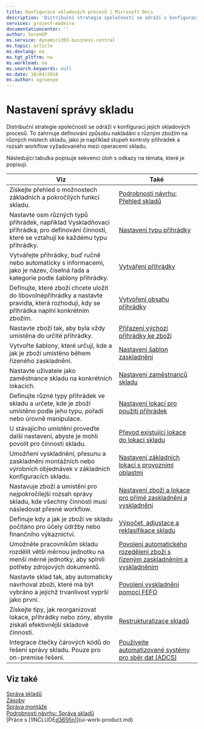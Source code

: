 ```yaml
---
title: Konfigurace skladových procesů | Microsoft Docs
description: 'Distribuční strategie společnosti se odráží v konfiguraci jejích skladových procesů. To zahrnuje definování způsobu nakládání s různými položkami na různých místech skladu, jako je například stupeň kontroly přihrádek a rozsah workflow vyžadovaného mezi operacemi skladu.'
services: project-madeira
documentationcenter: ''
author: SorenGP
ms.service: dynamics365-business-central
ms.topic: article
ms.devlang: na
ms.tgt_pltfrm: na
ms.workload: na
ms.search.keywords: null
ms.date: 10/04/2018
ms.author: sgroespe
---
```

# <a name="setting-up-warehouse-management"></a>Nastavení správy skladu
Distribuční strategie společnosti se odráží v konfiguraci jejích skladových procesů. To zahrnuje definování způsobu nakládání s různým zbožím na různých místech skladu, jako je například stupeň kontroly přihrádek a rozsah workflow vyžadovaného mezi operacemi skladu.  

 Následující tabulka popisuje sekvenci úloh s odkazy na témata, které je popisují.   

|**Viz**|**Také**|  
|------------|-------------|  
|Získejte přehled o možnostech základních a pokročilých funkcí skladu.|[Podrobnosti návrhu: Přehled skladů](design-details-warehouse-overview.md)|  
|Nastavte osm různých typů přihrádek, například Vyskladňovací přihrádka, pro definování činností, které se vztahují ke každému typu přihrádky.|[Nastavení typu přihrádky](warehouse-how-to-set-up-bin-types.md)|  
|Vytvářejte přihrádky, buď ručně nebo automaticky s informacemi, jako je název, číselná řada a kategorie podle šablony přihrádky.|[Vytváření přihrádky](warehouse-how-to-create-individual-bins.md)|  
|Definujte, které zboží chcete uložit do libovolnépřihrádky a nastavte pravidla, která rozhodují, kdy se přihrádka naplní konkrétním zbožím.|[Vytvoření obsahu přihrádky](warehouse-how-to-set-up-bin-contents.md)|  
|Nastavte zboží tak, aby byla vždy umístěna do určité přihrádky.|[Přiřazení výchozí přihrádky ke zboží](warehouse-how-to-assign-default-bins-to-items.md)|
|Vytvořte šablony, které určují, kde a jak je zboží umístěno během řízeného zaskladnění.|[Nastavení šablon zaskladnění](warehouse-how-to-set-up-put-away-templates.md)|
|Nastavte uživatele jako zaměstnance skladu na konkrétních lokacích.|[Nastavení zaměstnanců skladu](warehouse-how-to-set-up-warehouse-employees.md)|
|Definujte různé typy přihrádek ve skladu a určete, kde je zboží umístěno podle jeho typu, pořadí nebo úrovně manipulace.|[Nastavení lokací pro použití přihrádek](warehouse-how-to-set-up-locations-to-use-bins.md)|
|U stávajícího umístění proveďte další nastavení, abyste je mohli povolit pro činnosti skladu.|[Převod existující lokace do lokací skladu](warehouse-how-to-convert-existing-locations-to-warehouse-locations.md)|
|Umožňení vyskladnění, přesunu a zaskladnění montážních nebo výrobních objednávek v základních konfiguracích skladu.|[Nastavení základních lokací s provozními oblastmi](warehouse-how-to-set-up-basic-warehouses-with-operations-areas.md)|  
|Nastavuje zboží a umístění pro nejpokročilejší rozsah správy skladu, kde všechny činnosti musí následovat přesné workflow.|[Nastavení zboží a lokace pro přímé zaskladnění a vyskladnění](warehouse-how-to-set-up-items-for-directed-put-away-and-pick.md)|  
|Definuje kdy a jak je zboží ve skladu počítáno pro účely údržby nebo finančního výkaznictví.|[Výpočet, adjustace a reklasifikace skladu](inventory-how-count-adjust-reclassify.md)|
|Umožněte pracovníkům skladu rozdělit větší měrnou jednotku na menší měrné jednotky, aby splnili potřeby zdrojových dokumentů.|[Povolení automatického rozedělení zboží s řízeným zaskladněním a vyskladněním](warehouse-enable-automatic-breaking-bulk-with-directed-put-away-and-pick.md)|  
|Nastavte sklad tak, aby automaticky navrhoval zboží, které má být vybráno a jejichž trvanlivost vyprší jako první.|[Povolení vyskladnění pomocí FEFO](warehouse-picking-by-fefo.md)|
|Získejte tipy, jak reorganizovat lokace, přihrádky nebo zóny, abyste získali efektivnější skladové činnosti.|[Restrukturalizace skladů](warehouse-how-to-restructure-warehouses.md)|
|Integrace čtečky čárových kódů do řešení správy skladu. Pouze pro on-premise řešení.|[Používejte automatizované systémy pro sběr dat (ADCS)](warehouse-use-automated-data-capture-systems-adcs.md)|

## <a name="see-also"></a>Viz také  
[Správa skladů](warehouse-manage-warehouse.md)  
[Zásoby](inventory-manage-inventory.md)  
[Správa montáže](assembly-assemble-items.md)    
[Podrobnosti návrhu: Správa skladů](design-details-warehouse-management.md)  
[Práce s [!INCLUDE[d365fin](includes/d365fin_md.md)]](ui-work-product.md)
